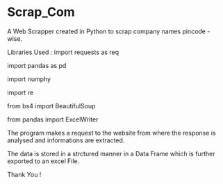 # Scrap_Com
A Web Scrapper created in Python to scrap company names pincode - wise.

Libraries Used :
  import requests as req
  
  import pandas as pd
  
  import numphy
  
  import re
  
  from bs4 import BeautifulSoup 
  
  from pandas import ExcelWriter
  
  
  
 The program makes a request to the website from where the response is analysed and informations are extracted.
 
 The data is stored in a strctured manner in a Data Frame which is further exported to an excel File.
 
 
 Thank You !
